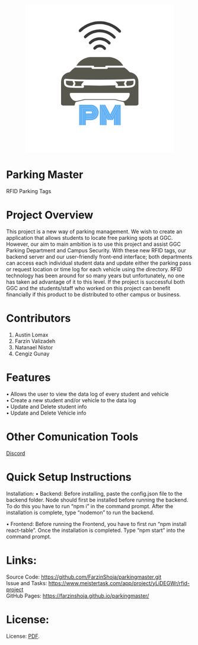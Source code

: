 <p align="center">
  <a href="https://">
    <img
      alt="Parking Master"
      src="src/assets/ParkingMasterLogo.png"
      width="400"
    />
  </a>
</p>


# Parking Master
RFID Parking Tags

# Project Overview
This project is a new way of parking management. We wish to create an application that allows students to locate free parking spots at GGC. However, our aim to main ambition is to use this project and assist GGC Parking Department and Campus Security. With these new RFID tags, our backend server and our user-friendly front-end interface; both departments can access each individual student data and update either the parking pass or request location or time log for each vehicle using the directory. RFID technology has been around for so many years but unfortunately, no one has taken ad advantage of it to this level. If the project is successful both GGC and the students/staff who worked on this project can benefit financially if this product to be distributed to other campus or business.

# Contributors
1.	Austin Lomax
2.	Farzin Valizadeh
3.	Natanael Nistor
4.	Cengiz Gunay

# Features
•	Allows the user to view the data log of every student and vehicle</br>
•	Create a new student and/or vehicle to the data log</br>
•	Update and Delete student info</br>
•	Update and Delete Vehicle info

# Other Comunication Tools
[Discord](https://discordapp.com)


# Quick Setup Instructions

Installation:
•	Backend: Before installing, paste the config.json file to the backend folder. Node should first be installed before running the backend. To do this you have to run “npm i” in the command prompt. After the installation is complete, type “nodemon” to run the backend.

•	Frontend: Before running the Frontend, you have to first run “npm install react-table”. Once the installation is completed. Type “npm start” into the command prompt.

# Links:
Source Code: https://github.com/FarzinShoja/parkingmaster.git</br>
Issue and Tasks: https://www.meistertask.com/app/project/yLiDEGWr/rfid-project</br>
GitHub Pages: https://farzinshoja.github.io/parkingmaster/

# License:
License: [PDF](https://drive.google.com/open?id=1ODW8hyywZGsqMhqJxkZ5Qa16aZtbf3Qt).


